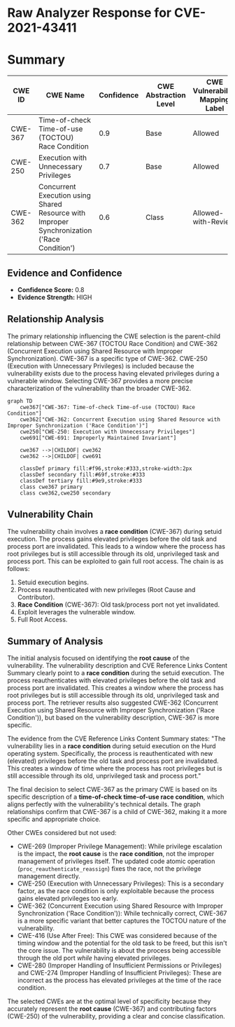 # Raw Analyzer Response for CVE-2021-43411

# Summary
| CWE ID | CWE Name | Confidence | CWE Abstraction Level | CWE Vulnerability Mapping Label | CWE-Vulnerability Mapping Notes |
|---|---|---|---|---|---|
| CWE-367 | Time-of-check Time-of-use (TOCTOU) Race Condition | 0.9 | Base | Allowed | Primary CWE |
| CWE-250 | Execution with Unnecessary Privileges | 0.7 | Base | Allowed | Secondary CWE |
| CWE-362 | Concurrent Execution using Shared Resource with Improper Synchronization ('Race Condition') | 0.6 | Class | Allowed-with-Review | Secondary CWE |

## Evidence and Confidence

*   **Confidence Score:** 0.8
*   **Evidence Strength:** HIGH

## Relationship Analysis
The primary relationship influencing the CWE selection is the parent-child relationship between CWE-367 (TOCTOU Race Condition) and CWE-362 (Concurrent Execution using Shared Resource with Improper Synchronization). CWE-367 is a specific type of CWE-362. CWE-250 (Execution with Unnecessary Privileges) is included because the vulnerability exists due to the process having elevated privileges during a vulnerable window. Selecting CWE-367 provides a more precise characterization of the vulnerability than the broader CWE-362.

```mermaid
graph TD
    cwe367["CWE-367: Time-of-check Time-of-use (TOCTOU) Race Condition"]
    cwe362["CWE-362: Concurrent Execution using Shared Resource with Improper Synchronization ('Race Condition')"]
    cwe250["CWE-250: Execution with Unnecessary Privileges"]
    cwe691["CWE-691: Improperly Maintained Invariant"]

    cwe367 -->|CHILDOF| cwe362
    cwe362 -->|CHILDOF| cwe691
    
    classDef primary fill:#f96,stroke:#333,stroke-width:2px
    classDef secondary fill:#69f,stroke:#333
    classDef tertiary fill:#9e9,stroke:#333
    class cwe367 primary
    class cwe362,cwe250 secondary
```

## Vulnerability Chain
The vulnerability chain involves a **race condition** (CWE-367) during setuid execution. The process gains elevated privileges before the old task and process port are invalidated. This leads to a window where the process has root privileges but is still accessible through its old, unprivileged task and process port. This can be exploited to gain full root access. The chain is as follows:
1.  Setuid execution begins.
2.  Process reauthenticated with new privileges (Root Cause and Contributor).
3.  **Race Condition** (CWE-367): Old task/process port not yet invalidated.
4.  Exploit leverages the vulnerable window.
5.  Full Root Access.

## Summary of Analysis
The initial analysis focused on identifying the **root cause** of the vulnerability. The vulnerability description and CVE Reference Links Content Summary clearly point to a **race condition** during the setuid execution. The process reauthenticates with elevated privileges before the old task and process port are invalidated. This creates a window where the process has root privileges but is still accessible through its old, unprivileged task and process port. The retriever results also suggested CWE-362 (Concurrent Execution using Shared Resource with Improper Synchronization ('Race Condition')), but based on the vulnerability description, CWE-367 is more specific.

The evidence from the CVE Reference Links Content Summary states: "The vulnerability lies in a **race condition** during setuid execution on the Hurd operating system. Specifically, the process is reauthenticated with new (elevated) privileges before the old task and process port are invalidated. This creates a window of time where the process has root privileges but is still accessible through its old, unprivileged task and process port."

The final decision to select CWE-367 as the primary CWE is based on its specific description of a **time-of-check time-of-use race condition**, which aligns perfectly with the vulnerability's technical details. The graph relationships confirm that CWE-367 is a child of CWE-362, making it a more specific and appropriate choice.

Other CWEs considered but not used:

*   CWE-269 (Improper Privilege Management): While privilege escalation is the impact, the **root cause** is the **race condition**, not the improper management of privileges itself. The updated code atomic operation (`proc_reauthenticate_reassign`) fixes the race, not the privilege management directly.
*   CWE-250 (Execution with Unnecessary Privileges): This is a secondary factor, as the race condition is only exploitable because the process gains elevated privileges too early.
*   CWE-362 (Concurrent Execution using Shared Resource with Improper Synchronization ('Race Condition')): While technically correct, CWE-367 is a more specific variant that better captures the TOCTOU nature of the vulnerability.
*   CWE-416 (Use After Free): This CWE was considered because of the timing window and the potential for the old task to be freed, but this isn't the core issue. The vulnerability is about the process being accessible through the old port *while* having elevated privileges.
*   CWE-280 (Improper Handling of Insufficient Permissions or Privileges) and CWE-274 (Improper Handling of Insufficient Privileges): These are incorrect as the process has elevated privileges at the time of the race condition.

The selected CWEs are at the optimal level of specificity because they accurately represent the **root cause** (CWE-367) and contributing factors (CWE-250) of the vulnerability, providing a clear and concise classification.